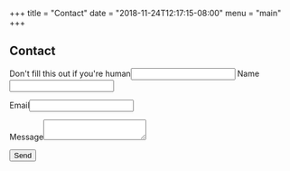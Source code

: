 +++
title = "Contact"
date = "2018-11-24T12:17:15-08:00"
menu = "main"
+++
## Contact

<form name="contact" action="/contact-success" method="POST" netlify-honeypot="pooh" netlify>
    <label class="hidden">Don't fill this out if you're human<input name="pooh"/></label>
    <label>Name<input name="name" type="text"/></label>
    <p></p>
    <label>Email<input name="email" type="email"/></label>
    <p></p>
    <label>Message<textarea name="message"></textarea></label>
    <p></p>
    <div netlify-recaptcha></div>
    <p></p>
    <button type="submit">Send</button>
</form>